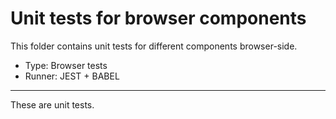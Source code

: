 # Unit tests for browser components
This folder contains unit tests for different components browser-side.

- Type: Browser tests
- Runner: JEST + BABEL

---

These are unit tests.
